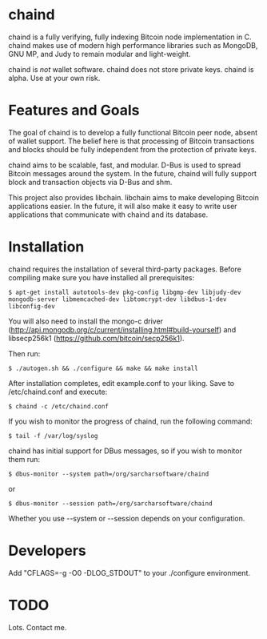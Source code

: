 chaind
======

chaind is a fully verifying, fully indexing Bitcoin node implementation in C.
chaind makes use of modern high performance libraries such as MongoDB, GNU MP,
and Judy to remain modular and light-weight.

chaind is *not* wallet software. chaind does not store private keys. chaind is
alpha. Use at your own risk.

Features and Goals
==================

The goal of chaind is to develop a fully functional Bitcoin peer node, absent
of wallet support. The belief here is that processing of Bitcoin transactions
and blocks should be fully independent from the protection of private keys.

chaind aims to be scalable, fast, and modular.  D-Bus is used to spread Bitcoin
messages around the system.  In the future, chaind will fully support block and
transaction objects via D-Bus and shm.

This project also provides libchain. libchain aims to make developing Bitcoin
applications easier.  In the future, it will also make it easy to write user
applications that communicate with chaind and its database.

Installation
============

chaind requires the installation of several third-party packages. Before
compiling make sure you have installed all prerequisites:

```
$ apt-get install autotools-dev pkg-config libgmp-dev libjudy-dev mongodb-server libmemcached-dev libtomcrypt-dev libdbus-1-dev libconfig-dev
```

You will also need to install the mongo-c driver
(http://api.mongodb.org/c/current/installing.html#build-yourself) and
libsecp256k1 (https://github.com/bitcoin/secp256k1).

Then run:

```
$ ./autogen.sh && ./configure && make && make install
```

After installation completes, edit example.conf to your liking. Save to
/etc/chaind.conf and execute:

```
$ chaind -c /etc/chaind.conf
```

If you wish to monitor the progress of chaind, run the following command:

```
$ tail -f /var/log/syslog
```

chaind has initial support for DBus messages, so if you wish to monitor them
run:

```
$ dbus-monitor --system path=/org/sarcharsoftware/chaind
```

or

```
$ dbus-monitor --session path=/org/sarcharsoftware/chaind
```

Whether you use --system or --session depends on your configuration.

Developers
==========

Add "CFLAGS=-g -O0 -DLOG_STDOUT" to your ./configure environment.

TODO
====

Lots. Contact me.

